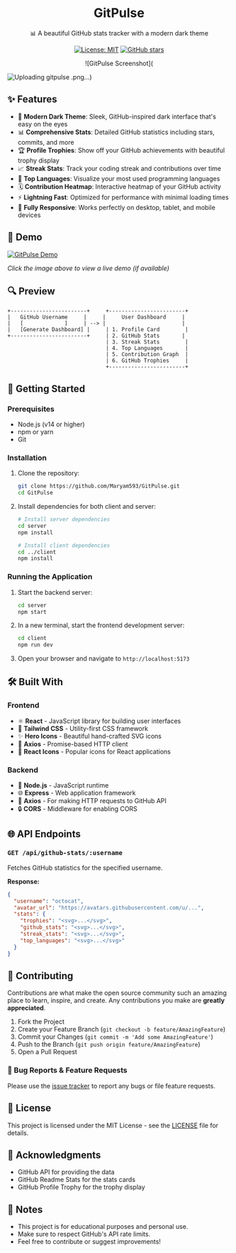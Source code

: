 <div align="center">
  <h1>GitPulse</h1>
  <p>📊 A beautiful GitHub stats tracker with a modern dark theme</p>
  
  [![License: MIT](https://img.shields.io/badge/License-MIT-green.svg)](https://opensource.org/licenses/MIT)
  [![GitHub stars](https://img.shields.io/github/stars/Maryam593/owddm.github.io?style=social)](https://github.com/Maryam593/owddm.github.io/stargazers)
  
  ![GitPulse Screenshot](</div>![Uploading gitpulse .png…]())


## ✨ Features

- 🎨 **Modern Dark Theme**: Sleek, GitHub-inspired dark interface that's easy on the eyes
- 📊 **Comprehensive Stats**: Detailed GitHub statistics including stars, commits, and more
- 🏆 **Profile Trophies**: Show off your GitHub achievements with beautiful trophy display
- 📈 **Streak Stats**: Track your coding streak and contributions over time
- 🌟 **Top Languages**: Visualize your most used programming languages
- 🗓 **Contribution Heatmap**: Interactive heatmap of your GitHub activity
- ⚡ **Lightning Fast**: Optimized for performance with minimal loading times
- 📱 **Fully Responsive**: Works perfectly on desktop, tablet, and mobile devices

## 🎥 Demo

[![GitPulse Demo](https://github.com/user-attachments/assets/40bc2818-5165-4e3f-b934-9a213491cf77)](https://your-demo-url.com)

*Click the image above to view a live demo (if available)*

## 🔍 Preview

```
+------------------------+     +------------------------+
|   GitHub Username     |     |     User Dashboard     |
|   [             ]     | --> |                        |
|   [Generate Dashboard] |     | 1. Profile Card        |
+------------------------+     | 2. GitHub Stats       |
                               | 3. Streak Stats        |
                               | 4. Top Languages       |
                               | 5. Contribution Graph  |
                               | 6. GitHub Trophies     |
                               +------------------------+
```

## 🚀 Getting Started

### Prerequisites

- Node.js (v14 or higher)
- npm or yarn
- Git

### Installation

1. Clone the repository:
   ```bash
   git clone https://github.com/Maryam593/GitPulse.git
   cd GitPulse
   ```

2. Install dependencies for both client and server:
   ```bash
   # Install server dependencies
   cd server
   npm install
   
   # Install client dependencies
   cd ../client
   npm install
   ```

### Running the Application

1. Start the backend server:
   ```bash
   cd server
   npm start
   ```

2. In a new terminal, start the frontend development server:
   ```bash
   cd client
   npm run dev
   ```

3. Open your browser and navigate to `http://localhost:5173`

## 🛠️ Built With

### Frontend
- ⚛️ **React** - JavaScript library for building user interfaces
- 🎨 **Tailwind CSS** - Utility-first CSS framework
- ✨ **Hero Icons** - Beautiful hand-crafted SVG icons
- 🔄 **Axios** - Promise-based HTTP client
- 🔄 **React Icons** - Popular icons for React applications

### Backend
- 🚀 **Node.js** - JavaScript runtime
- 🌐 **Express** - Web application framework
- 🔄 **Axios** - For making HTTP requests to GitHub API
- 🔒 **CORS** - Middleware for enabling CORS

## 🌐 API Endpoints

### `GET /api/github-stats/:username`
Fetches GitHub statistics for the specified username.

**Response:**
```json
{
  "username": "octocat",
  "avatar_url": "https://avatars.githubusercontent.com/u/...",
  "stats": {
    "trophies": "<svg>...</svg>",
    "github_stats": "<svg>...</svg>",
    "streak_stats": "<svg>...</svg>",
    "top_languages": "<svg>...</svg>"
  }
}
```

## 🤝 Contributing

Contributions are what make the open source community such an amazing place to learn, inspire, and create. Any contributions you make are **greatly appreciated**.

1. Fork the Project
2. Create your Feature Branch (`git checkout -b feature/AmazingFeature`)
3. Commit your Changes (`git commit -m 'Add some AmazingFeature'`)
4. Push to the Branch (`git push origin feature/AmazingFeature`)
5. Open a Pull Request

### 🐛 Bug Reports & Feature Requests

Please use the [issue tracker](https://github.com/Maryam593/GitPulse/issues) to report any bugs or file feature requests.

## 📄 License

This project is licensed under the MIT License - see the [LICENSE](LICENSE) file for details.

## 🙏 Acknowledgments

- GitHub API for providing the data
- GitHub Readme Stats for the stats cards
- GitHub Profile Trophy for the trophy display

## 📝 Notes

- This project is for educational purposes and personal use.
- Make sure to respect GitHub's API rate limits.
- Feel free to contribute or suggest improvements!
